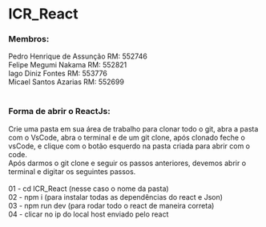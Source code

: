 # ICR_React

### Membros: <br>
Pedro Henrique de Assunção RM: 552746
<br>
Felipe Megumi Nakama RM: 552821
<br>
Iago Diniz Fontes RM: 553776
<br>
Micael Santos Azarias RM: 552699
<br><br>

### Forma de abrir o ReactJs: <br>

Crie uma pasta em sua área de trabalho para clonar todo o git, abra a pasta com o VsCode, abra o terminal e de um git clone, 
após clonado feche o vsCode, e clique com o botão esquerdo na pasta criada para abrir com o code. <br>
Após darmos o git clone e seguir os passos anteriores, devemos abrir o terminal e digitar os seguintes passos.
<br>
<br>
01 - cd ICR_React (nesse caso o nome da pasta)
<br>
02 - npm i (para instalar todas as dependências do react e Json)
<br>
03 - npm run dev (para rodar todo o react de maneira correta)
<br>
04 - clicar no ip do local host enviado pelo react 
